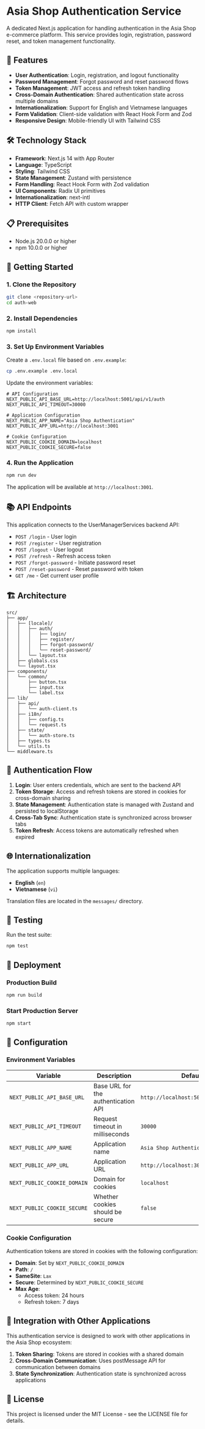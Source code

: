 # Asia Shop Authentication Service

A dedicated Next.js application for handling authentication in the Asia Shop e-commerce platform. This service provides login, registration, password reset, and token management functionality.

## 🚀 Features

- **User Authentication**: Login, registration, and logout functionality
- **Password Management**: Forgot password and reset password flows
- **Token Management**: JWT access and refresh token handling
- **Cross-Domain Authentication**: Shared authentication state across multiple domains
- **Internationalization**: Support for English and Vietnamese languages
- **Form Validation**: Client-side validation with React Hook Form and Zod
- **Responsive Design**: Mobile-friendly UI with Tailwind CSS

## 🛠️ Technology Stack

- **Framework**: Next.js 14 with App Router
- **Language**: TypeScript
- **Styling**: Tailwind CSS
- **State Management**: Zustand with persistence
- **Form Handling**: React Hook Form with Zod validation
- **UI Components**: Radix UI primitives
- **Internationalization**: next-intl
- **HTTP Client**: Fetch API with custom wrapper

## 📋 Prerequisites

- Node.js 20.0.0 or higher
- npm 10.0.0 or higher

## 🚦 Getting Started

### 1. Clone the Repository

```bash
git clone <repository-url>
cd auth-web
```

### 2. Install Dependencies

```bash
npm install
```

### 3. Set Up Environment Variables

Create a `.env.local` file based on `.env.example`:

```bash
cp .env.example .env.local
```

Update the environment variables:

```env
# API Configuration
NEXT_PUBLIC_API_BASE_URL=http://localhost:5001/api/v1/auth
NEXT_PUBLIC_API_TIMEOUT=30000

# Application Configuration
NEXT_PUBLIC_APP_NAME="Asia Shop Authentication"
NEXT_PUBLIC_APP_URL=http://localhost:3001

# Cookie Configuration
NEXT_PUBLIC_COOKIE_DOMAIN=localhost
NEXT_PUBLIC_COOKIE_SECURE=false
```

### 4. Run the Application

```bash
npm run dev
```

The application will be available at `http://localhost:3001`.

## 📚 API Endpoints

This application connects to the UserManagerServices backend API:

- `POST /login` - User login
- `POST /register` - User registration
- `POST /logout` - User logout
- `POST /refresh` - Refresh access token
- `POST /forgot-password` - Initiate password reset
- `POST /reset-password` - Reset password with token
- `GET /me` - Get current user profile

## 🏗️ Architecture

```
src/
├── app/
│   ├── [locale]/
│   │   ├── auth/
│   │   │   ├── login/
│   │   │   ├── register/
│   │   │   ├── forgot-password/
│   │   │   └── reset-password/
│   │   └── layout.tsx
│   ├── globals.css
│   └── layout.tsx
├── components/
│   └── common/
│       ├── button.tsx
│       ├── input.tsx
│       └── label.tsx
├── lib/
│   ├── api/
│   │   └── auth-client.ts
│   ├── i18n/
│   │   ├── config.ts
│   │   └── request.ts
│   ├── state/
│   │   └── auth-store.ts
│   ├── types.ts
│   └── utils.ts
└── middleware.ts
```

## 🔐 Authentication Flow

1. **Login**: User enters credentials, which are sent to the backend API
2. **Token Storage**: Access and refresh tokens are stored in cookies for cross-domain sharing
3. **State Management**: Authentication state is managed with Zustand and persisted to localStorage
4. **Cross-Tab Sync**: Authentication state is synchronized across browser tabs
5. **Token Refresh**: Access tokens are automatically refreshed when expired

## 🌐 Internationalization

The application supports multiple languages:

- **English** (`en`)
- **Vietnamese** (`vi`)

Translation files are located in the `messages/` directory.

## 🧪 Testing

Run the test suite:

```bash
npm test
```

## 🚀 Deployment

### Production Build

```bash
npm run build
```

### Start Production Server

```bash
npm start
```

## 🔧 Configuration

### Environment Variables

| Variable | Description | Default |
|----------|-------------|---------|
| `NEXT_PUBLIC_API_BASE_URL` | Base URL for the authentication API | `http://localhost:5001/api/v1/auth` |
| `NEXT_PUBLIC_API_TIMEOUT` | Request timeout in milliseconds | `30000` |
| `NEXT_PUBLIC_APP_NAME` | Application name | `Asia Shop Authentication` |
| `NEXT_PUBLIC_APP_URL` | Application URL | `http://localhost:3001` |
| `NEXT_PUBLIC_COOKIE_DOMAIN` | Domain for cookies | `localhost` |
| `NEXT_PUBLIC_COOKIE_SECURE` | Whether cookies should be secure | `false` |

### Cookie Configuration

Authentication tokens are stored in cookies with the following configuration:

- **Domain**: Set by `NEXT_PUBLIC_COOKIE_DOMAIN`
- **Path**: `/`
- **SameSite**: `Lax`
- **Secure**: Determined by `NEXT_PUBLIC_COOKIE_SECURE`
- **Max Age**: 
  - Access token: 24 hours
  - Refresh token: 7 days

## 🤝 Integration with Other Applications

This authentication service is designed to work with other applications in the Asia Shop ecosystem:

1. **Token Sharing**: Tokens are stored in cookies with a shared domain
2. **Cross-Domain Communication**: Uses postMessage API for communication between domains
3. **State Synchronization**: Authentication state is synchronized across applications

## 📄 License

This project is licensed under the MIT License - see the LICENSE file for details.
